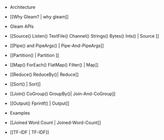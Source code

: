 * Architecture
 * [[Why Gleam? | why gleam]]

* Gleam APIs
 * [[Source() Listen() TextFile() Channel() Strings() Bytes() Ints() | Source ]]
 * [[Pipe() and PipeArgs() | Pipe-And-PipeArgs]]
 * [[Partition() | Partition ]]
 * [[Map() ForEach() FlatMap() Filter() | Map]]
 * [[Reduce() ReduceBy()| Reduce]]
 * [[Sort() | Sort]]
 * [[Join() CoGroup() GroupBy()| Join-And-CoGroup]]
 * [[Output() Fprintf() | Output]]

* Examples
 * [[Joined Word Count | Joined-Word-Count]]
 * [[TF-IDF | TF-IDF]]